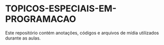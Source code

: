 # TOPICOS-ESPECIAIS-EM-PROGRAMACAO
Este repositório contém anotações, códigos e arquivos de mídia utilizados durante as aulas.
